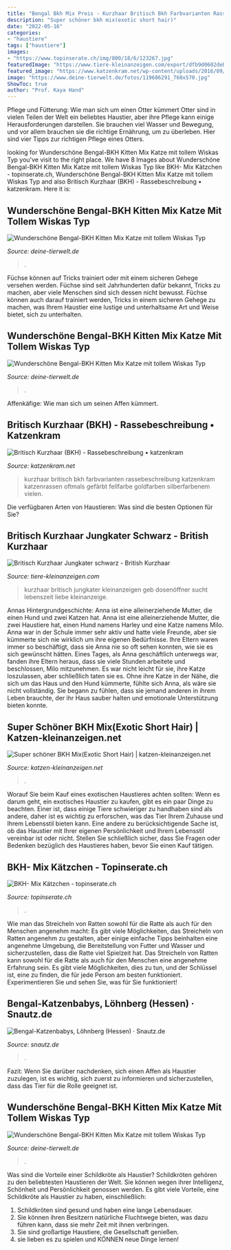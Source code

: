 ```yaml
---
title: "Bengal Bkh Mix Preis - Kurzhaar Britisch Bkh Farbvarianten Rassebeschreibung Katzenkram Katzenrassen Oftmals Gefärbt Fellfarbe Goldfarben Silberfarbenem Vielen"
description: "Super schöner bkh mix(exotic short hair)"
date: "2022-05-16"
categories:
- "haustiere"
tags: ["haustiere"]
images:
- "https://www.topinserate.ch/img/800/18/6/123267.jpg"
featuredImage: "https://www.tiere-kleinanzeigen.com/export/dfb9d0602deb7c30b3a839035c4ad.jpg"
featured_image: "https://www.katzenkram.net/wp-content/uploads/2016/09/BKH-Silver-Britisch-Kurzhaar.jpg"
image: "https://www.deine-tierwelt.de/fotos/119686291_760x570.jpg"
ShowToc: true
author: "Prof. Kaya Hand"
---
```



Pflege und Fütterung: Wie man sich um einen Otter kümmert
Otter sind in vielen Teilen der Welt ein beliebtes Haustier, aber ihre Pflege kann einige Herausforderungen darstellen. Sie brauchen viel Wasser und Bewegung, und vor allem brauchen sie die richtige Ernährung, um zu überleben. Hier sind vier Tipps zur richtigen Pflege eines Otters.

	

		
looking for Wunderschöne Bengal-BKH Kitten Mix Katze mit tollem Wiskas Typ you've visit to the right place. We have 8 Images about Wunderschöne Bengal-BKH Kitten Mix Katze mit tollem Wiskas Typ like BKH- Mix Kätzchen - topinserate.ch, Wunderschöne Bengal-BKH Kitten Mix Katze mit tollem Wiskas Typ and also Britisch Kurzhaar (BKH) - Rassebeschreibung • katzenkram. Here it is:
		
    
## Wunderschöne Bengal-BKH Kitten Mix Katze Mit Tollem Wiskas Typ

<img loading=lazy src="https://www.deine-tierwelt.de/fotos/119686289_760x570.jpg" onerror="this.onerror=null;this.src='https://tse2.mm.bing.net/th?id=OIP.s4NNGnhmgZXvnikNXGBsQQHaFj&amp;pid=15.1';" alt="Wunderschöne Bengal-BKH Kitten Mix Katze mit tollem Wiskas Typ">

_Source: deine-tierwelt.de_

>. 

	

Füchse können auf Tricks trainiert oder mit einem sicheren Gehege versehen werden.
Füchse sind seit Jahrhunderten dafür bekannt, Tricks zu machen, aber viele Menschen sind sich dessen nicht bewusst. Füchse können auch darauf trainiert werden, Tricks in einem sicheren Gehege zu machen, was Ihrem Haustier eine lustige und unterhaltsame Art und Weise bietet, sich zu unterhalten.

    
## Wunderschöne Bengal-BKH Kitten Mix Katze Mit Tollem Wiskas Typ

<img loading=lazy src="https://www.deine-tierwelt.de/fotos/119686291_760x570.jpg" onerror="this.onerror=null;this.src='https://tse1.mm.bing.net/th?id=OIP.SSZjx5CgfLppa2UUgdXS4AHaFj&amp;pid=15.1';" alt="Wunderschöne Bengal-BKH Kitten Mix Katze mit tollem Wiskas Typ">

_Source: deine-tierwelt.de_

>. 

	

Affenkäfige: Wie man sich um seinen Affen kümmert.

    
## Britisch Kurzhaar (BKH) - Rassebeschreibung • Katzenkram

<img loading=lazy src="https://www.katzenkram.net/wp-content/uploads/2016/09/BKH-Silver-Britisch-Kurzhaar.jpg" onerror="this.onerror=null;this.src='https://tse1.mm.bing.net/th?id=OIP.aBOGbYvUYBS_uzixr-XZqQHaE0&amp;pid=15.1';" alt="Britisch Kurzhaar (BKH) - Rassebeschreibung • katzenkram">

_Source: katzenkram.net_

>kurzhaar britisch bkh farbvarianten rassebeschreibung katzenkram katzenrassen oftmals gefärbt fellfarbe goldfarben silberfarbenem vielen. 

	

Die verfügbaren Arten von Haustieren: Was sind die besten Optionen für Sie?

    
## Britisch Kurzhaar Jungkater Schwarz - British Kurzhaar

<img loading=lazy src="https://www.tiere-kleinanzeigen.com/export/dfb9d0602deb7c30b3a839035c4ad.jpg" onerror="this.onerror=null;this.src='https://tse3.mm.bing.net/th?id=OIP.Oq_HT9QL_XXPtBZNQhwS9AHaEy&amp;pid=15.1';" alt="Britisch Kurzhaar Jungkater schwarz - British Kurzhaar">

_Source: tiere-kleinanzeigen.com_

>kurzhaar britisch jungkater kleinanzeigen geb dosenöffner sucht lebenszeit liebe kleinanzeige. 

	

Annas Hintergrundgeschichte: Anna ist eine alleinerziehende Mutter, die einen Hund und zwei Katzen hat.
Anna ist eine alleinerziehende Mutter, die zwei Haustiere hat, einen Hund namens Harley und eine Katze namens Milo. Anna war in der Schule immer sehr aktiv und hatte viele Freunde, aber sie kümmerte sich nie wirklich um ihre eigenen Bedürfnisse. Ihre Eltern waren immer so beschäftigt, dass sie Anna nie so oft sehen konnten, wie sie es sich gewünscht hätten. Eines Tages, als Anna geschäftlich unterwegs war, fanden ihre Eltern heraus, dass sie viele Stunden arbeitete und beschlossen, Milo mitzunehmen. Es war nicht leicht für sie, ihre Katze loszulassen, aber schließlich taten sie es. Ohne ihre Katze in der Nähe, die sich um das Haus und den Hund kümmerte, fühlte sich Anna, als wäre sie nicht vollständig. Sie begann zu fühlen, dass sie jemand anderen in ihrem Leben brauchte, der ihr Haus sauber halten und emotionale Unterstützung bieten konnte.

    
## Super Schöner BKH Mix(Exotic Short Hair) | Katzen-kleinanzeigen.net

<img loading=lazy src="https://www.katzen-kleinanzeigen.net/export/54196.jpg" onerror="this.onerror=null;this.src='https://tse3.mm.bing.net/th?id=OIP.EJ6kz6jy8BiLNKbSshYy4wHaJ4&amp;pid=15.1';" alt="Super schöner BKH Mix(Exotic Short Hair) | katzen-kleinanzeigen.net">

_Source: katzen-kleinanzeigen.net_

>. 

	

Worauf Sie beim Kauf eines exotischen Haustieres achten sollten:
Wenn es darum geht, ein exotisches Haustier zu kaufen, gibt es ein paar Dinge zu beachten. Einer ist, dass einige Tiere schwieriger zu handhaben sind als andere, daher ist es wichtig zu erforschen, was das Tier Ihrem Zuhause und Ihrem Lebensstil bieten kann. Eine andere zu berücksichtigende Sache ist, ob das Haustier mit Ihrer eigenen Persönlichkeit und Ihrem Lebensstil vereinbar ist oder nicht. Stellen Sie schließlich sicher, dass Sie Fragen oder Bedenken bezüglich des Haustieres haben, bevor Sie einen Kauf tätigen.

    
## BKH- Mix Kätzchen - Topinserate.ch

<img loading=lazy src="https://www.topinserate.ch/img/800/18/6/123267.jpg" onerror="this.onerror=null;this.src='https://tse4.mm.bing.net/th?id=OIP.zGWI4HE9xa2Vko534jdAyAHaFj&amp;pid=15.1';" alt="BKH- Mix Kätzchen - topinserate.ch">

_Source: topinserate.ch_

>. 

	

Wie man das Streicheln von Ratten sowohl für die Ratte als auch für den Menschen angenehm macht: Es gibt viele Möglichkeiten, das Streicheln von Ratten angenehm zu gestalten, aber einige einfache Tipps beinhalten eine angenehme Umgebung, die Bereitstellung von Futter und Wasser und sicherzustellen, dass die Ratte viel Spielzeit hat.
Das Streicheln von Ratten kann sowohl für die Ratte als auch für den Menschen eine angenehme Erfahrung sein. Es gibt viele Möglichkeiten, dies zu tun, und der Schlüssel ist, eine zu finden, die für jede Person am besten funktioniert. Experimentieren Sie und sehen Sie, was für Sie funktioniert!

    
## Bengal-Katzenbabys, Löhnberg (Hessen) · Snautz.de

<img loading=lazy src="https://www.snautz.de/bilder/katzen/rassekatzen/katzenbabys/12787-0-280x280.jpg" onerror="this.onerror=null;this.src='https://tse1.mm.bing.net/th?id=OIP.NafMlKM1Olbbe66RGv08yAAAAA&amp;pid=15.1';" alt="Bengal-Katzenbabys, Löhnberg (Hessen) · Snautz.de">

_Source: snautz.de_

>. 

	

Fazit: Wenn Sie darüber nachdenken, sich einen Affen als Haustier zuzulegen, ist es wichtig, sich zuerst zu informieren und sicherzustellen, dass das Tier für die Rolle geeignet ist.

    
## Wunderschöne Bengal-BKH Kitten Mix Katze Mit Tollem Wiskas Typ

<img loading=lazy src="https://www.deine-tierwelt.de/fotos/119686293_760x570.jpg" onerror="this.onerror=null;this.src='https://tse4.mm.bing.net/th?id=OIP.dDyJHvDVWddI6hPYk01BCgHaFj&amp;pid=15.1';" alt="Wunderschöne Bengal-BKH Kitten Mix Katze mit tollem Wiskas Typ">

_Source: deine-tierwelt.de_

>. 

	

Was sind die Vorteile einer Schildkröte als Haustier?
Schildkröten gehören zu den beliebtesten Haustieren der Welt. Sie können wegen ihrer Intelligenz, Schönheit und Persönlichkeit genossen werden. Es gibt viele Vorteile, eine Schildkröte als Haustier zu haben, einschließlich:
1) Schildkröten sind gesund und haben eine lange Lebensdauer.
2) Sie können ihren Besitzern natürliche Fluchtwege bieten, was dazu führen kann, dass sie mehr Zeit mit ihnen verbringen.
3) Sie sind großartige Haustiere, die Gesellschaft genießen.
4) sie lieben es zu spielen und KÖNNEN neue Dinge lernen!

